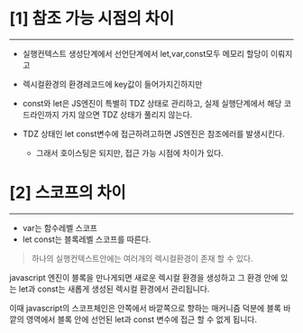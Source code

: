 


# [1] 참조 가능 시점의 차이
---
- 실행컨텍스트 생성단계에서 선언단계에서 let,var,const모두 메모리 할당이 이뤄지고 
- 렉시컬환경의 환경레코드에 key값이 들어가지긴하지만
- const와 let은 JS엔진이 특별히 TDZ 상태로 관리하고, 실제 실행단계에서 해당 코드라인까지 가지 않으면 TDZ 상태가 풀리지 않는다. 

- TDZ 상태인 let const변수에 접근하려고하면 JS엔진은 참조에러를 발생시킨다.
	- 그래서 호이스팅은 되지만, 접근 가능 시점에 차이가 있다.



# [2] 스코프의 차이 
---
- var는 함수레벨 스코프
- let const는 블록레벨 스코프를 따른다. 

> 하나의 실행컨텍스트안에는 여러개의 렉시컬환경이 존재 할 수 있다.

javascript 엔진이 블록을 만나게되면 새로운 렉시컬 환경을 생성하고 
그 환경 안에 있는 let과 const는 새롭게 생성된 렉시컬 환경에서 관리됩니다.

이때 javascript의 스코프체인은 안쪽에서 바깥쪽으로 향하는 매커니즘 덕분에 
블록 바깥의 영역에서 블록 안에 선언된 let과 const 변수에 접근 할 수 없게 됩니다. 




